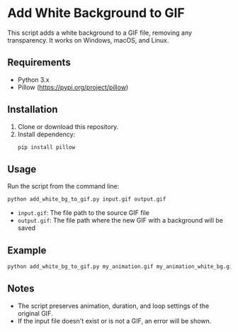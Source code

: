 # Add White Background to GIF

This script adds a white background to a GIF file, removing any transparency. It works on Windows, macOS, and Linux.

## Requirements
- Python 3.x
- Pillow (https://pypi.org/project/pillow)

## Installation
1. Clone or download this repository.
2. Install dependency:
   ```sh
   pip install pillow
   ```

## Usage
Run the script from the command line:

```sh
python add_white_bg_to_gif.py input.gif output.gif
```
- `input.gif`: The file path to the source GIF file
- `output.gif`: The file path where the new GIF with a background will be saved

## Example
```sh
python add_white_bg_to_gif.py my_animation.gif my_animation_white_bg.gif
```

## Notes
- The script preserves animation, duration, and loop settings of the original GIF.
- If the input file doesn't exist or is not a GIF, an error will be shown. 
